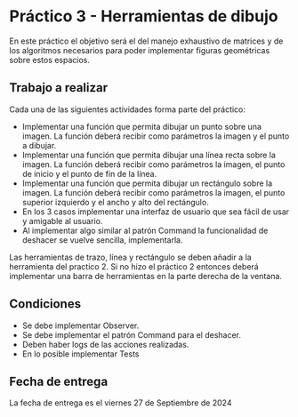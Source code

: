 # Práctico 3 - Herramientas de dibujo

En este práctico el objetivo será el del manejo exhaustivo
de matrices y de los algoritmos necesarios para poder 
implementar figuras geométricas sobre estos espacios.

## Trabajo a realizar

Cada una de las siguientes actividades forma parte del
práctico:
* Implementar una función que permita dibujar un punto
  sobre una imagen. La función deberá recibir como
    parámetros la imagen y el punto a dibujar.
* Implementar una función que permita dibujar una línea
  recta sobre la imagen. La función deberá recibir como
    parámetros la imagen, el punto de inicio y el punto de
    fin de la línea.
* Implementar una función que permita dibujar un rectángulo
  sobre la imagen. La función deberá recibir como
    parámetros la imagen, el punto superior izquierdo y el
 ancho y alto del rectángulo.
* En los 3 casos implementar una interfaz de usuario que 
 sea fácil de usar y amigable al usuario.
* Al implementar algo similar al patrón Command la 
funcionalidad de deshacer se vuelve sencilla, implementarla.

Las herramientas de trazo, línea y rectángulo
se deben añadir a la herramienta del practico 2. Si no
hizo el práctico 2 entonces deberá implementar una
barra de herramientas en la parte derecha de la ventana.

## Condiciones

* Se debe implementar Observer.
* Se debe implementar el patrón Command para el deshacer.
* Deben haber logs de las acciones realizadas.
* En lo posible implementar Tests

## Fecha de entrega

La fecha de entrega es el viernes 27 de Septiembre de 2024

